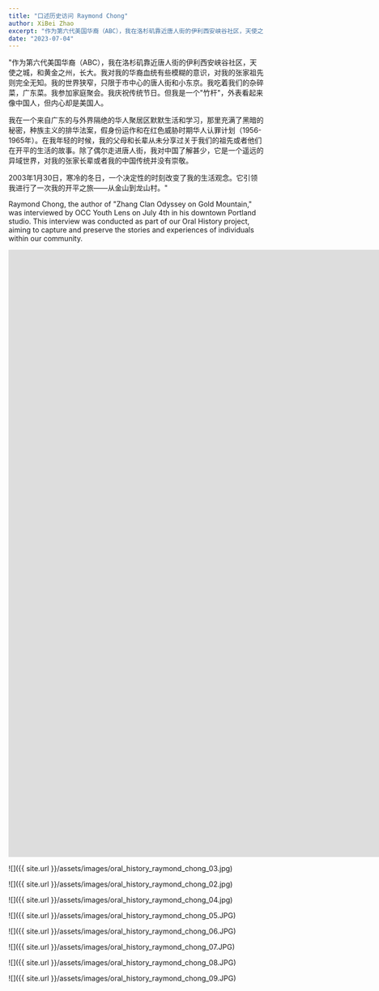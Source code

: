 ```yaml
---
title: "口述历史访问 Raymond Chong"
author: XiBei Zhao
excerpt: "作为第六代美国华裔（ABC），我在洛杉矶靠近唐人街的伊利西安峡谷社区，天使之城，和黄金之州，长大。我对我的华裔血统有些模糊的意识，对我的张家祖先则完全无知。我的世界狭窄，只限于市中心的唐人街和小东京。我吃着我们的杂碎菜，广东菜。我参加家庭聚会。我庆祝传统节日。但我是一个'竹杆'，外表看起来像中国人，但内心却是美国人。"
date: "2023-07-04"
---
```


"作为第六代美国华裔（ABC），我在洛杉矶靠近唐人街的伊利西安峡谷社区，天使之城，和黄金之州，长大。我对我的华裔血统有些模糊的意识，对我的张家祖先则完全无知。我的世界狭窄，只限于市中心的唐人街和小东京。我吃着我们的杂碎菜，广东菜。我参加家庭聚会。我庆祝传统节日。但我是一个"竹杆"，外表看起来像中国人，但内心却是美国人。

我在一个来自广东的与外界隔绝的华人聚居区默默生活和学习，那里充满了黑暗的秘密，种族主义的排华法案，假身份运作和在红色威胁时期华人认罪计划（1956-1965年）。在我年轻的时候，我的父母和长辈从未分享过关于我们的祖先或者他们在开平的生活的故事。除了偶尔走进唐人街，我对中国了解甚少，它是一个遥远的异域世界，对我的张家长辈或者我的中国传统并没有崇敬。

2003年1月30日，寒冷的冬日，一个决定性的时刻改变了我的生活观念。它引领我进行了一次我的开平之旅——从金山到龙山村。"

Raymond Chong, the author of "Zhang Clan Odyssey on Gold Mountain," was interviewed by OCC Youth Lens on July 4th in his downtown Portland studio. This interview was conducted as part of our Oral History project, aiming to capture and preserve the stories and experiences of individuals within our community.

<iframe width="2135" height="1200" src="https://www.youtube.com/embed/5fKAs-icqG4" title="Real People, Real Stories | Raymond Chong | OCC Youth Lens" frameborder="0" allow="accelerometer; autoplay; clipboard-write; encrypted-media; gyroscope; picture-in-picture; web-share" allowfullscreen></iframe>

<br>

![]({{ site.url }}/assets/images/oral_history_raymond_chong_03.jpg)

![]({{ site.url }}/assets/images/oral_history_raymond_chong_02.jpg)

![]({{ site.url }}/assets/images/oral_history_raymond_chong_04.jpg)

![]({{ site.url }}/assets/images/oral_history_raymond_chong_05.JPG)

![]({{ site.url }}/assets/images/oral_history_raymond_chong_06.JPG)

![]({{ site.url }}/assets/images/oral_history_raymond_chong_07.JPG)

![]({{ site.url }}/assets/images/oral_history_raymond_chong_08.JPG)

![]({{ site.url }}/assets/images/oral_history_raymond_chong_09.JPG)
